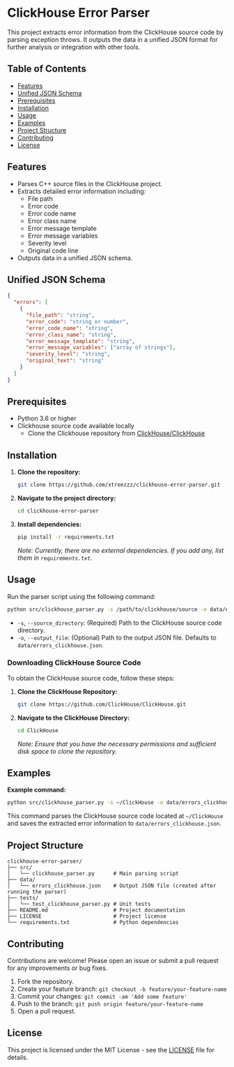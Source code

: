 # ClickHouse Error Parser

This project extracts error information from the ClickHouse source code by parsing exception throws. It outputs the data in a unified JSON format for further analysis or integration with other tools.

## Table of Contents

- [Features](#features)
- [Unified JSON Schema](#unified-json-schema)
- [Prerequisites](#prerequisites)
- [Installation](#installation)
- [Usage](#usage)
- [Examples](#examples)
- [Project Structure](#project-structure)
- [Contributing](#contributing)
- [License](#license)

## Features

- Parses C++ source files in the ClickHouse project.
- Extracts detailed error information including:
  - File path
  - Error code
  - Error code name
  - Error class name
  - Error message template
  - Error message variables
  - Severity level
  - Original code line
- Outputs data in a unified JSON schema.

## Unified JSON Schema

```json
{
  "errors": [
    {
      "file_path": "string",
      "error_code": "string or number",
      "error_code_name": "string",
      "error_class_name": "string",
      "error_message_template": "string",
      "error_message_variables": ["array of strings"],
      "severity_level": "string",
      "original_text": "string"
    }
  ]
}
```

## Prerequisites

- Python 3.6 or higher
- Clickhouse source code available locally
  - Clone the Clickhouse repository from [ClickHouse/ClickHouse](https://github.com/ClickHouse/ClickHouse)

## Installation

1. **Clone the repository:**

   ```bash
   git clone https://github.com/xtreezzz/clickhouse-error-parser.git
   ```

2. **Navigate to the project directory:**

   ```bash
   cd clickhouse-error-parser
   ```

3. **Install dependencies:**

   ```bash
   pip install -r requirements.txt
   ```

   *Note: Currently, there are no external dependencies. If you add any, list them in `requirements.txt`.*

## Usage

Run the parser script using the following command:

```bash
python src/clickhouse_parser.py -s /path/to/clickhouse/source -o data/errors_clickhouse.json
```

- `-s`, `--source_directory`: (Required) Path to the ClickHouse source code directory.
- `-o`, `--output_file`: (Optional) Path to the output JSON file. Defaults to `data/errors_clickhouse.json`.

### **Downloading ClickHouse Source Code**

To obtain the ClickHouse source code, follow these steps:

1. **Clone the ClickHouse Repository:**

   ```bash
   git clone https://github.com/ClickHouse/ClickHouse.git
   ```

2. **Navigate to the ClickHouse Directory:**

   ```bash
   cd ClickHouse
   ```

   *Note: Ensure that you have the necessary permissions and sufficient disk space to clone the repository.*

## Examples

**Example command:**

```bash
python src/clickhouse_parser.py -s ~/ClickHouse -o data/errors_clickhouse.json
```

This command parses the ClickHouse source code located at `~/ClickHouse` and saves the extracted error information to `data/errors_clickhouse.json`.

## Project Structure

```
clickhouse-error-parser/
├── src/
│   └── clickhouse_parser.py      # Main parsing script
├── data/
│   └── errors_clickhouse.json    # Output JSON file (created after running the parser)
├── tests/
│   └── test_clickhouse_parser.py # Unit tests
├── README.md                     # Project documentation
├── LICENSE                       # Project license
└── requirements.txt              # Python dependencies
```

## Contributing

Contributions are welcome! Please open an issue or submit a pull request for any improvements or bug fixes.

1. Fork the repository.
2. Create your feature branch: `git checkout -b feature/your-feature-name`
3. Commit your changes: `git commit -am 'Add some feature'`
4. Push to the branch: `git push origin feature/your-feature-name`
5. Open a pull request.

## License

This project is licensed under the MIT License - see the [LICENSE](clickhouse-error-parser/LICENSE) file for details.
